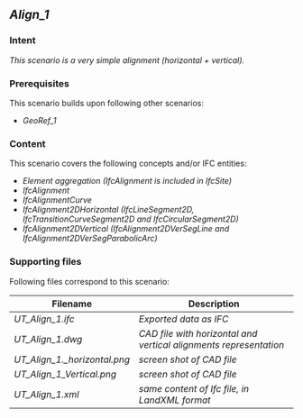 
## *Align_1*

### Intent

*This scenario is a very simple alignment (horizontal + vertical).*

### Prerequisites

This scenario builds upon following other scenarios:
- *GeoRef_1*

### Content

This scenario covers the following concepts and/or IFC entities:
- *Element aggregation (IfcAlignment is included in IfcSite)*
- *IfcAlignment*
- *IfcAlignmentCurve*
- *IfcAlignment2DHorizontal (IfcLineSegment2D, IfcTransitionCurveSegment2D and IfcCircularSegment2D)*
- *IfcAlignment2DVertical (IfcAlignment2DVerSegLine and IfcAlignment2DVerSegParabolicArc)*

### Supporting files

Following files correspond to this scenario:

| Filename                     | Description                               |
|------------------------------|-------------------------------------------|
| *UT_Align_1.ifc*             | *Exported data as IFC*             |
| *UT_Align_1.dwg*             | *CAD file with horizontal and vertical alignments representation* |
| *UT_Align_1._horizontal.png* | *screen shot of CAD file*                 |
| *UT_Align_1_Vertical.png*    | *screen shot of CAD file*                 |
| *UT_Align_1.xml*             | *same content of Ifc file, in LandXML format* |
  
